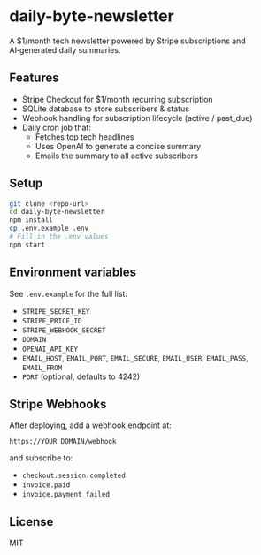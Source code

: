# daily-byte-newsletter

A $1/month tech newsletter powered by Stripe subscriptions and AI‑generated daily summaries.

## Features

- Stripe Checkout for $1/month recurring subscription
- SQLite database to store subscribers & status
- Webhook handling for subscription lifecycle (active / past_due)
- Daily cron job that:
  - Fetches top tech headlines
  - Uses OpenAI to generate a concise summary
  - Emails the summary to all active subscribers

## Setup

```bash
git clone <repo-url>
cd daily-byte-newsletter
npm install
cp .env.example .env
# Fill in the .env values
npm start
```

## Environment variables

See `.env.example` for the full list:

- `STRIPE_SECRET_KEY`
- `STRIPE_PRICE_ID`
- `STRIPE_WEBHOOK_SECRET`
- `DOMAIN`
- `OPENAI_API_KEY`
- `EMAIL_HOST`, `EMAIL_PORT`, `EMAIL_SECURE`, `EMAIL_USER`, `EMAIL_PASS`, `EMAIL_FROM`
- `PORT` (optional, defaults to 4242)

## Stripe Webhooks

After deploying, add a webhook endpoint at:

```
https://YOUR_DOMAIN/webhook
```

and subscribe to:

- `checkout.session.completed`
- `invoice.paid`
- `invoice.payment_failed`

## License

MIT
